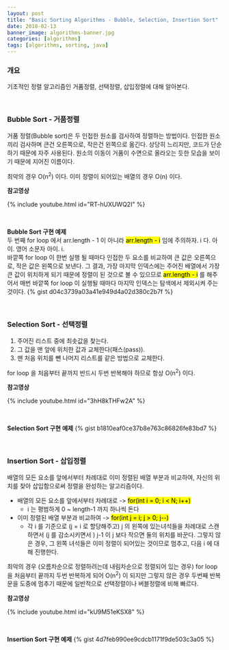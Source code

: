 ```yaml
---
layout: post
title: "Basic Sorting Algorithms - Bubble, Selection, Insertion Sort"
date: 2018-02-13
banner_image: algorithms-banner.jpg
categories: [algorithms]
tags: [algorithms, sorting, java]
---
```


### 개요
기초적인 정렬 알고리즘인 거품정렬, 선택정렬, 삽입정렬에 대해 알아본다. 
<!--more-->


<br/>

### Bubble Sort - 거품정렬
거품 정렬(Bubble sort)은 두 인접한 원소를 검사하여 정렬하는 방법이다. 인접한 원소끼리 검사하며 큰건 오른쪽으로, 작은건 왼쪽으로 옮긴다. 
상당히 느리지만, 코드가 단순하기 때문에 자주 사용된다. 원소의 이동이 거품이 수면으로 올라오는 듯한 모습을 보이기 때문에 지어진 이름이다.

최악의 경우 O(n<sup>2</sup>) 이다. 이미 정렬이 되어있는 배열의 경우 O(n) 이다.

**참고영상**

{% include youtube.html id="RT-hUXUWQ2I" %}


<br/>

**Bubble Sort 구현 예제**<br/>
두 번째 for loop 에서 arr.length - 1 이 아니라 <mark>arr.length - i</mark> 임에 주의하자. i 다. 아이. 영어 소문자 아이. i.<br/>
바깥쪽 for loop 이 한번 실행 될 때마다 인접한 두 요소를 비교하여 큰 값은 오른쪽으로, 작은 값은 왼쪽으로 보낸다. 
그 결과, 가장 마지막 인덱스에는 주어진 배열에서 가장 큰 값이 위치하게 되기 때문에 정렬이 된 것으로 볼 수 있으므로 <mark>arr.length - i</mark> 를 해주어서 매번 바깥쪽 for loop 이 실행될 때마다 마지막 인덱스는 탐색에서 제외시켜 주는 것이다.
{% gist d04c3739a03a41e949d4a02d380c2b7f %}

<br/>





### Selection Sort - 선택정렬
1. 주어진 리스트 중에 최솟값을 찾는다.
2. 그 값을 맨 앞에 위치한 값과 교체한다(패스(pass)).
3. 맨 처음 위치를 뺀 나머지 리스트를 같은 방법으로 교체한다.

for loop 을 처음부터 끝까지 반드시 두번 반복해야 하므로 항상 O(n<sup>2</sup>) 이다.

**참고영상**

{% include youtube.html id="3hH8kTHFw2A" %}


<br/>

**Selection Sort 구현 예제**
{% gist b1810eaf0ce37b8e763c86826fe83bd7 %}



<br/>

### Insertion Sort - 삽입정렬
배열의 모든 요소를 앞에서부터 차례대로 이미 정렬된 배열 부분과 비교하여, 자신의 위치를 찾아 삽입함으로써 정렬을 완성하는 알고리즘이다.
* 배열의 모든 요소를 앞에서부터 차례대로 -> <mark>for(int i = 0; i < N; i++)</mark>
    * i 는 평범하게 0 ~ length-1 까지 하나씩 돈다
* 이미 정렬된 배열 부분과 비교하여 -> <mark>for(int j = i; j > 0; j--)</mark>
    * 각 i 를 기준으로 (j = i 로 할당해주고) j 의 왼쪽에 있는녀석들을 차례대로 스캔하면서 (j 를 감소시키면서 ) j-1 이 j 보다 작으면 둘의 위치를 바꾼다. 그렇지 않은 경우, 그 왼쪽 녀석들은 이미 정렬이 되어있는 것이므로 멈추고, 다음 i 에 대해 진행한다.

최악의 경우 (오름차순으로 정렬하려는데 내림차순으로 정렬되어 있는 경우) for loop 을 처음부터 끝까지 두번 반복하게 되어 O(n<sup>2</sup>) 이 되지만 그렇지 않은 경우 두번째 반복문을 도중에 멈추기 때문에 일반적으로 선택정렬이나 버블정렬에 비해 빠르다.

**참고영상**

{% include youtube.html id="kU9M51eKSX8" %}

<br/>

**Insertion Sort 구현 예제**
{% gist 4d7feb990ee9cdcb1171f9de503c3a05 %}

<br/>